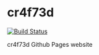 # cr4f73d
[![Build Status](https://travis-ci.org/crftd/cr4f73d.svg?branch=master)](https://travis-ci.org/crftd/cr4f73d)

cr4f73d Github Pages website
